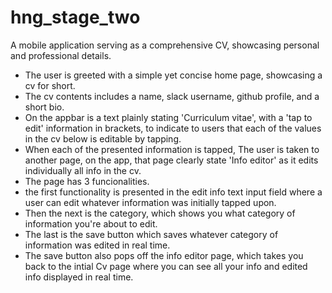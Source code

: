# hng_stage_two
A mobile application serving as a comprehensive CV, showcasing personal and professional details.
- The user is greeted with a simple yet concise home page, showcasing a cv for short.
- The cv contents includes a name, slack username, github profile, and a short bio.
- On the appbar is a text plainly stating 'Curriculum vitae', with a 'tap to edit' information in brackets, to indicate to users that each of the values in the cv below is editable by tapping.
- When each of the presented information is tapped, The user is taken to another page, on the app, that page clearly state 'Info editor' as it edits individually all info in the cv.
- The page has 3 funcionalities.
- the first functionality is presented in the edit info text input field where a user can edit whatever information was initially tapped upon.
- Then the next is the category, which shows you what category of information you're about to edit.
- The last is the save button which saves whatever category of information was edited in real time.
- The save button also pops off the info editor page, which takes you back to the intial Cv page where you can see all your info and edited info displayed in real time.
